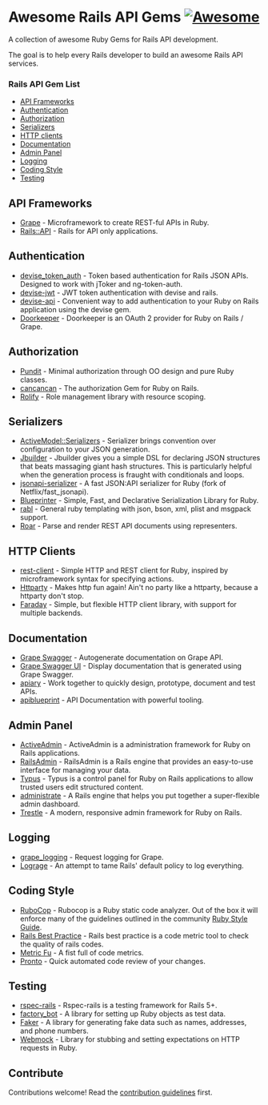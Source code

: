 # Awesome Rails API Gems [![Awesome](https://cdn.rawgit.com/sindresorhus/awesome/d7305f38d29fed78fa85652e3a63e154dd8e8829/media/badge.svg)](https://github.com/sindresorhus/awesome)
A collection of awesome Ruby Gems for Rails API development.

The goal is to help every Rails developer to build an awesome Rails API services.

### Rails API Gem List
  * [API Frameworks](#api-frameworks)
  * [Authentication](#authentication)
  * [Authorization](#authorization)
  * [Serializers](#serializers)
  * [HTTP clients](#http-clients)
  * [Documentation](#documentation)
  * [Admin Panel](#admin-panel)
  * [Logging](#logging)
  * [Coding Style](#coding-style)
  * [Testing](#testing)

## API Frameworks
* [Grape](https://github.com/ruby-grape/grape) - Microframework to create REST-ful APIs in Ruby.
* [Rails::API](https://github.com/rails-api/rails-api) - Rails for API only applications.

## Authentication
* [devise_token_auth](https://github.com/lynndylanhurley/devise_token_auth) - Token based authentication for Rails JSON APIs. Designed to work with jToker and ng-token-auth.
* [devise-jwt](https://github.com/waiting-for-dev/devise-jwt) - JWT token authentication with devise and rails.
* [devise-api](https://github.com/nejdetkadir/devise-api) - Convenient way to add authentication to your Ruby on Rails application using the devise gem.
* [Doorkeeper](https://github.com/doorkeeper-gem/doorkeeper) - Doorkeeper is an OAuth 2 provider for Ruby on Rails / Grape.

## Authorization
* [Pundit](https://github.com/varvet/pundit) - Minimal authorization through OO design and pure Ruby classes.
* [cancancan](https://github.com/CanCanCommunity/cancancan) - The authorization Gem for Ruby on Rails.
* [Rolify](https://github.com/RolifyCommunity/rolify) - Role management library with resource scoping.

## Serializers
* [ActiveModel::Serializers](https://github.com/rails-api/active_model_serializers) - Serializer brings convention over configuration to your JSON generation.
* [Jbuilder](https://github.com/rails/jbuilder) - Jbuilder gives you a simple DSL for declaring JSON structures that beats massaging giant hash structures. This is particularly helpful when the generation process is fraught with conditionals and loops.
* [jsonapi-serializer](https://github.com/jsonapi-serializer/jsonapi-serializer) - A fast JSON:API serializer for Ruby (fork of Netflix/fast_jsonapi).
* [Blueprinter](https://github.com/procore-oss/blueprinter) - Simple, Fast, and Declarative Serialization Library for Ruby.
* [rabl](https://github.com/nesquena/rabl) - General ruby templating with json, bson, xml, plist and msgpack support.
* [Roar](https://github.com/trailblazer/roar) - Parse and render REST API documents using representers.

## HTTP Clients
* [rest-client](https://github.com/rest-client/rest-client) - Simple HTTP and REST client for Ruby, inspired by microframework syntax for specifying actions.
* [Httparty](https://github.com/jnunemaker/httparty) - Makes http fun again! Ain't no party like a httparty, because a httparty don't stop.
* [Faraday](https://github.com/lostisland/faraday) - Simple, but flexible HTTP client library, with support for multiple backends.

## Documentation
* [Grape Swagger](https://github.com/ruby-grape/grape-swagger) - Autogenerate documentation on Grape API.
* [Grape Swagger UI](https://github.com/swagger-api/swagger-ui) - Display documentation that is generated using Grape Swagger.
* [apiary](https://apiary.io/) - Work together to quickly design, prototype, document and test APIs.
* [apiblueprint](https://apiblueprint.org) - API Documentation with powerful tooling.

## Admin Panel
* [ActiveAdmin](http://activeadmin.info) - ActiveAdmin is a administration framework for Ruby on Rails applications.
* [RailsAdmin](https://github.com/sferik/rails_admin) - RailsAdmin is a Rails engine that provides an easy-to-use interface for managing your data.
* [Typus](https://github.com/typus/typus) - Typus is a control panel for Ruby on Rails applications to allow trusted users edit structured content.
* [administrate](https://github.com/thoughtbot/administrate) - A Rails engine that helps you put together a super-flexible admin dashboard.
* [Trestle](https://github.com/TrestleAdmin/trestle) - A modern, responsive admin framework for Ruby on Rails.

## Logging
* [grape_logging](https://github.com/aserafin/grape_logging) - Request logging for Grape.
* [Lograge](https://github.com/roidrage/lograge) - An attempt to tame Rails' default policy to log everything.

## Coding Style
* [RuboCop](https://github.com/bbatsov/rubocop) - Rubocop is a Ruby static code analyzer. Out of the box it will enforce many of the guidelines outlined in the community [Ruby Style Guide](https://github.com/bbatsov/ruby-style-guide).
* [Rails Best Practice](https://github.com/railsbp/rails_best_practices) - Rails best practice is a code metric tool to check the quality of rails codes.
* [Metric Fu]( https://github.com/metricfu/metric_fu) - A fist full of code metrics.
* [Pronto](https://github.com/mmozuras/pronto) - Quick automated code review of your changes.

## Testing
* [rspec-rails](https://github.com/rspec/rspec-rails) - Rspec-rails is a testing framework for Rails 5+.
* [factory_bot](https://github.com/thoughtbot/factory_bot) - A library for setting up Ruby objects as test data.
* [Faker](https://github.com/faker-ruby/faker) - A library for generating fake data such as names, addresses, and phone numbers.
* [Webmock](https://github.com/bblimke/webmock) - Library for stubbing and setting expectations on HTTP requests in Ruby.

## Contribute

Contributions welcome! Read the [contribution guidelines](CONTRIBUTING.md) first.
